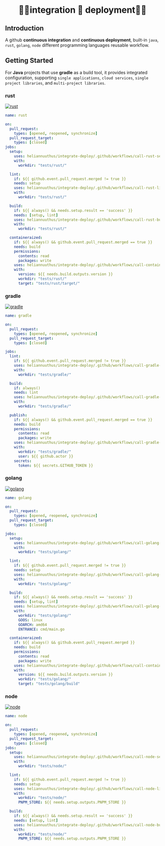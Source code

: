 <h1 align="center">🌻🌻integration 🌻 deployment🌻🌻</h1>

## Introduction

A github **continuous integration** and **continuous deployment**, built-in `java`, `rust`, `golang`, `node` different programming languages reusable workflow.

## Getting Started

For **Java** projects that use **gradle** as a build tool, it provides integrated configuration, supporting `single applications`, `cloud services`, `single project libraries`, and `multi-project libraries`.

### rust

[![rust](https://github.com/heliannuuthus/integration-deploy/actions/workflows/rust-ci.yml/badge.svg)](https://github.com/heliannuuthus/integration-deploy/actions/workflows/rust-ci.yml)

```yaml
name: rust

on:
  pull_request:
    types: [opened, reopened, synchronize]
  pull_request_target:
    types: [closed]
jobs:
  setup:
    uses: heliannuuthus/integrate-deploy/.github/workflows/call-rust-setup.yml
    with:
      workdir: "tests/rust/"

  lint:
    if: ${{ github.event.pull_request.merged != true }}
    needs: setup
    uses: heliannuuthus/integrate-deploy/.github/workflows/call-rust-lint.yml
    with:
      workdir: "tests/rust/"

  build:
    if: ${{ always() && needs.setup.result == 'success' }}
    needs: [setup, lint]
    uses: heliannuuthus/integrate-deploy/.github/workflows/call-rust-build.yml
    with:
      workdir: "tests/rust/"

  containeraized:
    if: ${{ always() && github.event.pull_request.merged == true }}
    needs: build
    permissions:
      contents: read
      packages: write
    uses: heliannuuthus/integrate-deploy/.github/workflows/call-containerize.yml
    with:
      version: ${{ needs.build.outputs.version }}
      workdir: "tests/rust/"
      target: "tests/rust/target/"
```

### gradle

[![gradle](https://github.com/heliannuuthus/integration-deploy/actions/workflows/gradle-ci.yml/badge.svg)](https://github.com/heliannuuthus/integration-deploy/actions/workflows/gradle-ci.yml)

```yaml
name: gradle

on:
  pull_request:
    types: [opened, reopened, synchronize]
  pull_request_target:
    types: [closed]

jobs:
  lint:
    if: ${{ github.event.pull_request.merged != true }}
    uses: heliannuuthus/integrate-deploy/.github/workflows/call-gradle-lint.yml
    with:
      workdir: "tests/gradle/"

  build:
    if: always()
    needs: lint
    uses: heliannuuthus/integrate-deploy/.github/workflows/call-gradle-build.yml
    with:
      workdir: "tests/gradle/"

  publish:
    if: ${{ always() && github.event.pull_request.merged == true }}
    needs: build
    permissions:
      contents: read
      packages: write
    uses: heliannuuthus/integrate-deploy/.github/workflows/call-gradle-publish.yml
    with:
      workdir: "tests/gradle/"
      user: ${{ github.actor }}
    secrets:
      token: ${{ secrets.GITHUB_TOKEN }}
```

### golang

[![golang](https://github.com/heliannuuthus/integration-deploy/actions/workflows/golang-ci.yml/badge.svg)](https://github.com/heliannuuthus/integration-deploy/actions/workflows/golang-ci.yml)

```yaml
name: golang

on:
  pull_request:
    types: [opened, reopened, synchronize]
  pull_request_target:
    types: [closed]

jobs:
  setup:
    uses: heliannuuthus/integrate-deploy/.github/workflows/call-golang-setup.yml
    with:
      workdir: "tests/golang/"

  lint:
    if: ${{ github.event.pull_request.merged != true }}
    needs: setup
    uses: heliannuuthus/integrate-deploy/.github/workflows/call-golang-lint.yml
    with:
      workdir: "tests/golang/"

  build:
    if: ${{ always() && needs.setup.result == 'success' }}
    needs: [setup, lint]
    uses: heliannuuthus/integrate-deploy/.github/workflows/call-golang-build.yml
    with:
      workdir: "tests/golang/"
      GOOS: linux
      GOARCH: amd64
      ENTRANCE: cmd/main.go

  containeraized:
    if: ${{ always() && github.event.pull_request.merged }}
    needs: build
    permissions:
      contents: read
      packages: write
    uses: heliannuuthus/integrate-deploy/.github/workflows/call-containerize.yml
    with:
      version: ${{ needs.build.outputs.version }}
      workdir: "tests/golang/"
      target: "tests/golang/build"
```

### node

[![node](https://github.com/heliannuuthus/integration-deploy/actions/workflows/node-ci.yaml/badge.svg)](https://github.com/heliannuuthus/integration-deploy/actions/workflows/node-ci.yaml)

```yaml
name: node

on:
  pull_request:
    types: [opened, reopened, synchronize]
  pull_request_target:
    types: [closed]
jobs:
  setup:
    uses: heliannuuthus/integrate-deploy/.github/workflows/call-node-setup.yml
    with:
      workdir: "tests/node/"

  lint:
    if: ${{ github.event.pull_request.merged != true }}
    needs: setup
    uses: heliannuuthus/integrate-deploy/.github/workflows/call-node-lint.yml
    with:
      workdir: "tests/node/"
      PNPM_STORE: ${{ needs.setup.outputs.PNPM_STORE }}

  build:
    if: ${{ always() && needs.setup.result == 'success' }}
    needs: [setup, lint]
    uses: heliannuuthus/integrate-deploy/.github/workflows/call-node-build.yml
    with:
      workdir: "tests/node/"
      PNPM_STORE: ${{ needs.setup.outputs.PNPM_STORE }}
```
